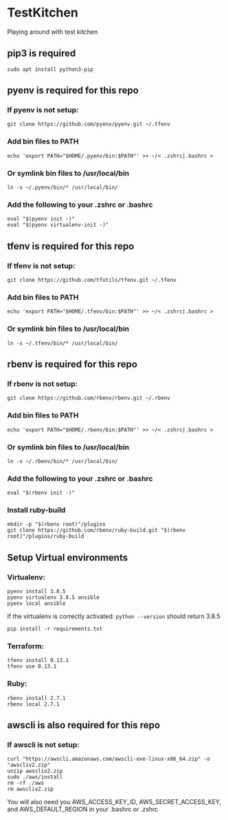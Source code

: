 # TestKitchen
Playing around with test kitchen

## pip3 is required
```
sudo apt install python3-pip
```
## pyenv is required for this repo
### If pyenv is not setup:
```
git clone https://github.com/pyenv/pyenv.git ~/.tfenv
```
### Add bin files to PATH
```
echo 'export PATH="$HOME/.pyenv/bin:$PATH"' >> ~/< .zshrc|.bashrc >
```
### Or symlink bin files to /usr/local/bin
```
ln -s ~/.pyenv/bin/* /usr/local/bin/
```
### Add the following to your .zshrc or .bashrc
```
eval "$(pyenv init -)"
eval "$(pyenv virtualenv-init -)"
```

## tfenv is required for this repo
### If tfenv is not setup:
```
git clone https://github.com/tfutils/tfenv.git ~/.tfenv
```
### Add bin files to PATH
```
echo 'export PATH="$HOME/.tfenv/bin:$PATH"' >> ~/< .zshrc|.bashrc >
```
### Or symlink bin files to /usr/local/bin
```
ln -s ~/.tfenv/bin/* /usr/local/bin/
```

## rbenv is required for this repo
### If rbenv is not setup:
```
git clone https://github.com/rbenv/rbenv.git ~/.rbenv
```
### Add bin files to PATH
```
echo 'export PATH="$HOME/.rbenv/bin:$PATH"' >> ~/< .zshrc|.bashrc >
```
### Or symlink bin files to /usr/local/bin
```
ln -s ~/.rbenv/bin/* /usr/local/bin/
```
### Add the following to your .zshrc or .bashrc
```
eval "$(rbenv init -)"
```
### Install ruby-build
```
mkdir -p "$(rbenv root)"/plugins
git clone https://github.com/rbenv/ruby-build.git "$(rbenv root)"/plugins/ruby-build
```

## Setup Virtual environments
### Virtualenv:
```
pyenv install 3.8.5
pyenv virtualenv 3.8.5 ansible
pyenv local ansible
```
If the virtualenv is correctly activated:
`python --version` should return 3.8.5
```
pip install -r requirements.txt
```
### Terraform:
```
tfenv install 0.13.1
tfenv use 0.13.1
```
### Ruby:
```
rbenv install 2.7.1
rbenv local 2.7.1
```

## awscli is also required for this repo
### If awscli is not setup:
```
curl "https://awscli.amazonaws.com/awscli-exe-linux-x86_64.zip" -o "awscliv2.zip"
unzip awscliv2.zip
sudo ./aws/install
rm -rf ./aws
rm awscliv2.zip
```

You will also need you AWS_ACCESS_KEY_ID, AWS_SECRET_ACCESS_KEY, and AWS_DEFAULT_REGION in your .bashrc or .zshrc